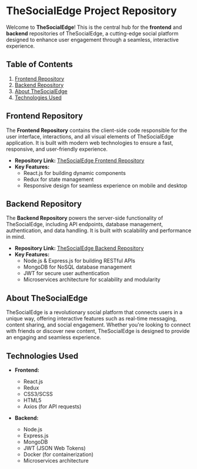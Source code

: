 # TheSocialEdge Project Repository

Welcome to **TheSocialEdge**! This is the central hub for the **frontend** and **backend** repositories of TheSocialEdge, a cutting-edge social platform designed to enhance user engagement through a seamless, interactive experience.

## Table of Contents

1. [Frontend Repository](#frontend-repository)
2. [Backend Repository](#backend-repository)
3. [About TheSocialEdge](#about-thesocialedge)
4. [Technologies Used](#technologies-used)

## Frontend Repository

The **Frontend Repository** contains the client-side code responsible for the user interface, interactions, and all visual elements of TheSocialEdge application. It is built with modern web technologies to ensure a fast, responsive, and user-friendly experience.

- **Repository Link:** [TheSocialEdge Frontend Repository](https://github.com/MRPERFECT0603/TheSocialEdge-FrontEnd-Microservices)
- **Key Features:**
  - React.js for building dynamic components
  - Redux for state management
  - Responsive design for seamless experience on mobile and desktop
  
## Backend Repository

The **Backend Repository** powers the server-side functionality of TheSocialEdge, including API endpoints, database management, authentication, and data handling. It is built with scalability and performance in mind.

- **Repository Link:** [TheSocialEdge Backend Repository](https://github.com/MRPERFECT0603/TheSocialEdge-Backend-Microservices)
- **Key Features:**
  - Node.js & Express.js for building RESTful APIs
  - MongoDB for NoSQL database management
  - JWT for secure user authentication
  - Microservices architecture for scalability and modularity

## About TheSocialEdge

TheSocialEdge is a revolutionary social platform that connects users in a unique way, offering interactive features such as real-time messaging, content sharing, and social engagement. Whether you're looking to connect with friends or discover new content, TheSocialEdge is designed to provide an engaging and seamless experience.

## Technologies Used

- **Frontend:**
  - React.js
  - Redux
  - CSS3/SCSS
  - HTML5
  - Axios (for API requests)

- **Backend:**
  - Node.js
  - Express.js
  - MongoDB
  - JWT (JSON Web Tokens)
  - Docker (for containerization)
  - Microservices architecture


